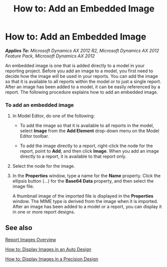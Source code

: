 ﻿---
title: 'How to: Add an Embedded Image'
TOCTitle: 'How to: Add an Embedded Image'
ms:assetid: 2eca893f-1178-42f6-b1c2-7e0b543c5d21
ms:mtpsurl: https://technet.microsoft.com/en-us/library/Cc586367(v=AX.60)
ms:contentKeyID: 28119331
ms.date: 11/07/2012
mtps_version: v=AX.60
---

# How to: Add an Embedded Image 


_**Applies To:** Microsoft Dynamics AX 2012 R2, Microsoft Dynamics AX 2012 Feature Pack, Microsoft Dynamics AX 2012_

An embedded image is one that is added directly to a model in your reporting project. Before you add an image to a model, you first need to decide how the image will be used in your reports. You can add the image so that it is available to all reports within the model or to just a single report. After an image has been added to a model, it can be easily referenced by a report. The following procedure explains how to add an embedded image.

### To add an embedded image

1.  In Model Editor, do one of the following:
    
      - To add the image so that it is available to all reports in the model, select **Image** from the **Add Element** drop-down menu on the Model Editor toolbar.
    
      - To add the image directly to a report, right-click the node for the report, point to **Add**, and then click **Image**. When you add an image directly to a report, it is available to that report only.

2.  Select the node for the image.

3.  In the **Properties** window, type a name for the **Name** property. Click the ellipsis button (…) for the **Base64 Data** property, and then select the image file.
    
    A thumbnail image of the imported file is displayed in the **Properties** window. The MIME type is derived from the image when it is imported. After an image has been added to a model or a report, you can display it in one or more report designs.

## See also

[Report Images Overview](report-images-overview.md)

[How to: Display Images in an Auto Design](how-to-display-images-in-an-auto-design.md)

[How to: Display Images in a Precision Design](how-to-display-images-in-a-precision-design.md)

